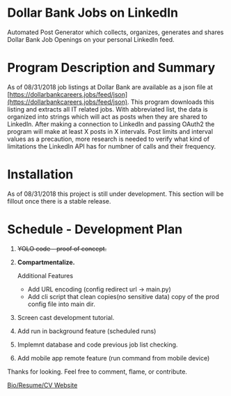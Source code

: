 # Dollar Bank Jobs on LinkedIn
Automated Post Generator which collects, organizes, generates and shares Dollar Bank Job Openings on your personal LinkedIn feed.

# Program Description and Summary
As of 08/31/2018 job listings at Dollar Bank are available as a json file at [https://dollarbankcareers.jobs/feed/json](https://dollarbankcareers.jobs/feed/json). This program downloads this listing and extracts all IT related jobs. With abbreviated list, the data is organized into strings which will act as posts when they are shared to LinkedIn. After making a connection to LinkedIn and passing OAuth2 the program will make at least X posts in X intervals. Post limits and interval values as a precaution, more research is needed to verify what kind of limitations the LinkedIn API has for numbner of calls and their frequency.

# Installation
As of 08/31/2018 this project is still under development. This section will be fillout once there is a stable release.

# Schedule - Development Plan
1.  ~~YOLO code - proof of concept.~~
2. __Compartmentalize.__

    Additional Features

    * Add URL encoding (config redirect url -> main.py)
    * Add cli script that clean copies(no sensitive data) copy of the prod config file into main dir.
3. Screen cast development tutorial.
4. Add run in background feature (scheduled runs)
5. Implemnt database and code previous job list checking.
5. Add mobile app remote feature (run command from mobile device)

Thanks for looking. Feel free to comment, flame, or contribute.

[Bio/Resume/CV Website](http://tekksparrow.info)
